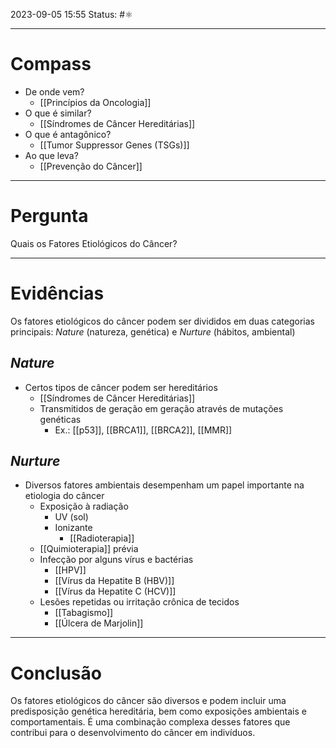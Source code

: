 2023-09-05 15:55
Status: #⚛ 

---
# Compass
- De onde vem?
	- [[Princípios da Oncologia]]
- O que é similar?
	- [[Síndromes de Câncer Hereditárias]]
- O que é antagônico?
	- [[Tumor Suppressor Genes (TSGs)]]
- Ao que leva?
	- [[Prevenção do Câncer]]

----
# Pergunta

Quais os Fatores Etiológicos do Câncer?

---- 
# Evidências

Os fatores etiológicos do câncer podem ser divididos em duas categorias principais: _Nature_ (natureza, genética) e _Nurture_ (hábitos, ambiental)
## _Nature_
- Certos tipos de câncer podem ser hereditários
	- [[Síndromes de Câncer Hereditárias]]
	- Transmitidos de geração em geração através de mutações genéticas
		- Ex.: [[p53]], [[BRCA1]], [[BRCA2]], [[MMR]]
## _Nurture_
- Diversos fatores ambientais desempenham um papel importante na etiologia do câncer
	- Exposição à radiação
		- UV (sol)
		- Ionizante
			- [[Radioterapia]]
	- [[Quimioterapia]] prévia
	- Infecção por alguns vírus e bactérias
		- [[HPV]]
		- [[Vírus da Hepatite B (HBV)]]
		- [[Vírus da Hepatite C (HCV)]]
	- Lesões repetidas ou irritação crônica de tecidos
		- [[Tabagismo]]
		- [[Úlcera de Marjolin]]

----  
# Conclusão

Os fatores etiológicos do câncer são diversos e podem incluir uma predisposição genética hereditária, bem como exposições ambientais e comportamentais. É uma combinação complexa desses fatores que contribui para o desenvolvimento do câncer em indivíduos.